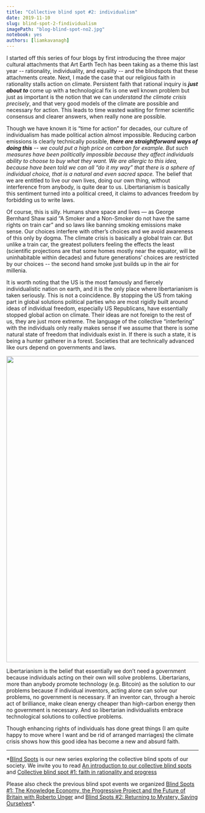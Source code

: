 ```yaml
---
title: "Collective blind spot #2: individualism"
date: 2019-11-10
slug: blind-spot-2-findividualism
imagePath: "blog-blind-spot-no2.jpg"
notebook: yes
authors: [liamkavanagh]
---
```


I started off this series of four blogs by first introducing the three major cultural attachments that Art Earth Tech has been taking as a theme this last year -- rationality, individuality, and equality -- and the blindspots that these attachments create. Next, I made the case that our religious faith in rationality stalls action on climate. Persistent faith that rational inquiry is _**just about to**_ come up with a technological fix is one well known problem but just as important is the notion that we can _understand the climate crisis precisely_, and that very good models of the climate are possible and necessary for action. This leads to time wasted waiting for firmer scientific consensus and clearer answers, when really none are possible. 
 
Though we have known it is “time for action” for decades, our culture of individualism has made political action almost impossible. Reducing carbon emissions is clearly technically possible, _**there are straightforward ways of doing this**_ _-- we could put a high price on carbon for example. But such measures have been politically impossible because they affect individuals ability to choose to buy what they want. We are allergic to this idea, because have been told we can all “do it my way” that there is a sphere of individual choice, that is a natural and even sacred space._ The belief that we are entitled to live our own lives, doing our own thing, without interference from anybody, is quite dear to us. Libertarianism is basically this sentiment turned into a political creed, it claims to advances freedom by forbidding us to write laws.
 
Of course, this is silly. Humans share space and lives — as George Bernhard Shaw said “A Smoker and a Non-Smoker do not have the same rights on train car” and so laws like banning smoking emissions make sense. Our choices interfere with other’s choices and we avoid awareness of this only by dogma. The climate crisis is basically a global train car.  But unlike a train car, the greatest polluters feeling the effects the least (scientific projections are that some homes mostly near the equator, will be uninhabitable within decades) and future generations’ choices are restricted by our choices -- the second hand smoke just builds up in the air for millenia.
 
It is worth noting that the US is the most famously and fiercely individualistic nation on earth, and it is the only place where libertarianism is taken seriously. This is not a coincidence. By stopping the US from taking part in global solutions political parties who are most rigidly built around ideas of individual freedom, especially US Republicans, have essentially stopped global action on climate. Their ideas are not foreign to the rest of us, they are just more extreme. The language of the collective “interfering” with the individuals only really makes sense if we assume that there is some natural state of freedom that individuals exist in. If there is such a state, it is being a hunter gatherer in a forest. Societies that are technically advanced like ours depend on governments and laws.
 
<img src="/images/blog-blind-spot-no2.jpg" width="800">

Libertarianism is the belief that essentially we don’t need a government because individuals acting on their own will solve problems. Libertarians, more than anybody promote technology (e.g. Bitcoin) as the solution to our problems because if individual inventors, acting alone can solve our problems, no government is necessary. If an inventor can, through a heroic act of brilliance, make clean energy cheaper than high-carbon energy then no government is necessary. And so libertarian individualists embrace technological solutions to collective problems. 
 
Though enhancing rights of individuals has done great things (I am quite happy to move where I want and be rid of arranged marriages) the climate crisis shows how this good idea has become a new and absurd faith. 

---

*[Blind Spots](https://artearthtech.com/institute/blind-spots/) is our new series exploring the collective
blind spots of our society. We invite you to read [An introduction to our collective blind spots](http://artearthtech.com/2019/10/25/introduction-to-our-collective-blind-spots/) and [Collective blind spot #1: faith in rationality and progress](https://artearthtech.com/2019/11/04/blind-spot-1-faith-in-rationality-and-progress/)  

Please also check the previous blind spot
events we organized [Blind Spots #1: The Knowledge Economy, the Progressive Project and the Future of Britain with Roberto Unger](https://artearthtech.com/2019/05/01/interview-roberto-unger/) and [Blind Spots #2: Returning to Mystery, Saving Ourselves](https://artearthtech.com/2019/04/17/blind-spots-2-returning-to-mystery/)*.


